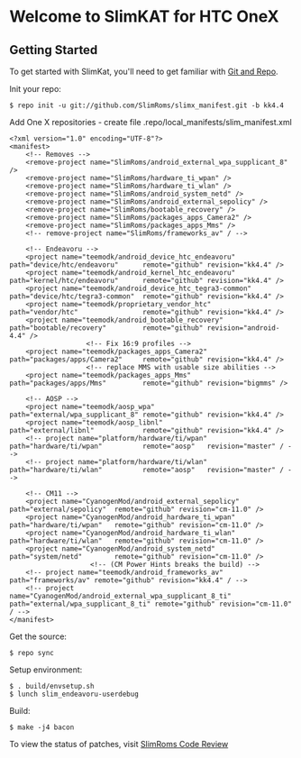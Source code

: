 Welcome to SlimKAT for HTC OneX
===============================


Getting Started
---------------

To get started with SlimKat, you'll need to get familiar with
[Git and Repo](http://source.android.com/download/using-repo).

Init your repo:

    $ repo init -u git://github.com/SlimRoms/slimx_manifest.git -b kk4.4

Add One X repositories - create file .repo/local_manifests/slim_manifest.xml

    <?xml version="1.0" encoding="UTF-8"?>
    <manifest>
        <!-- Removes -->
        <remove-project name="SlimRoms/android_external_wpa_supplicant_8" />
        <remove-project name="SlimRoms/hardware_ti_wpan" />
        <remove-project name="SlimRoms/hardware_ti_wlan" />
        <remove-project name="SlimRoms/android_system_netd" />
        <remove-project name="SlimRoms/android_external_sepolicy" />
        <remove-project name="SlimRoms/bootable_recovery" />
        <remove-project name="SlimRoms/packages_apps_Camera2" />
        <remove-project name="SlimRoms/packages_apps_Mms" />
        <!-- remove-project name="SlimRoms/frameworks_av" / -->

        <!-- Endeavoru -->
        <project name="teemodk/android_device_htc_endeavoru"     path="device/htc/endeavoru"      remote="github" revision="kk4.4" />
        <project name="teemodk/android_kernel_htc_endeavoru"     path="kernel/htc/endeavoru"      remote="github" revision="kk4.4" />
        <project name="teemodk/android_device_htc_tegra3-common" path="device/htc/tegra3-common"  remote="github" revision="kk4.4" />
        <project name="teemodk/proprietary_vendor_htc"           path="vendor/htc"                remote="github" revision="kk4.4" />
        <project name="teemodk/android_bootable_recovery"        path="bootable/recovery"         remote="github" revision="android-4.4" />
                       <!-- Fix 16:9 profiles -->
        <project name="teemodk/packages_apps_Camera2"            path="packages/apps/Camera2"     remote="github" revision="kk4.4" />
                       <!-- replace MMS with usable size abilities -->
        <project name="teemodk/packages_apps_Mms"                path="packages/apps/Mms"         remote="github" revision="bigmms" />

        <!-- AOSP -->
        <project name="teemodk/aosp_wpa"                         path="external/wpa_supplicant_8" remote="github" revision="kk4.4" />
        <project name="teemodk/aosp_libnl"                       path="external/libnl"            remote="github" revision="kk4.4" />
        <!-- project name="platform/hardware/ti/wpan"                path="hardware/ti/wpan"          remote="aosp"   revision="master" / -->
        <!-- project name="platform/hardware/ti/wlan"                path="hardware/ti/wlan"          remote="aosp"   revision="master" / -->

        <!-- CM11 -->
        <project name="CyanogenMod/android_external_sepolicy"            path="external/sepolicy"  remote="github" revision="cm-11.0" />
        <project name="CyanogenMod/android_hardware_ti_wpan"             path="hardware/ti/wpan"   remote="github" revision="cm-11.0" />
        <project name="CyanogenMod/android_hardware_ti_wlan"             path="hardware/ti/wlan"   remote="github" revision="cm-11.0" />
        <project name="CyanogenMod/android_system_netd"                  path="system/netd"        remote="github" revision="cm-11.0" />
                        <!-- (CM Power Hints breaks the build) -->
        <!-- project name="teemodk/android_frameworks_av" path="frameworks/av" remote="github" revision="kk4.4" / -->
        <!-- project name="CyanogenMod/android_external_wpa_supplicant_8_ti" path="external/wpa_supplicant_8_ti" remote="github" revision="cm-11.0" / -->
    </manifest>


Get the source:

    $ repo sync

Setup environment:

    $ . build/envsetup.sh
    $ lunch slim_endeavoru-userdebug

Build:

    $ make -j4 bacon




To view the status of patches, visit [SlimRoms Code Review](http://gerrit.slimroms.net)
